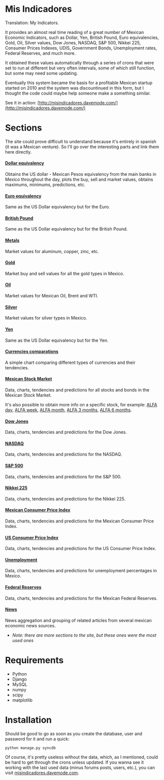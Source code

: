 # Mis Indicadores

Translation: My Indicators.

It provides an almost real time reading of a great number of Mexican Economic Indicators, such as Dollar, Yen, British Pound, Euro equivalencies, Gold, Oil, Silver values, Dow Jones, NASDAQ, S&P 500, Nikkei 225, Consumer Prices Indexes, UDIS, Government Bonds, Unemployment rates, Federal Reserves, and much more.

It obtained these values automatically through a series of crons that were set to run at different but very often intervals, some of which still function, but some may need some updating.

Eventually this system became the basis for a profitable Mexican startup started on 2010 and the system was discountinued in this form, but I thought the code could maybe help someone make a something similar.

See it in action: [http://misindicadores.davemode.com/](http://misindicadores.davemode.com/)

# Sections

The site could prove difficult to understand because it's entirely in spanish (it was a Mexican venture).  So I'll go over the interesting parts and link them here directly.

#### [Dollar equivalency](http://misindicadores.davemode.com/divisas/dolar/)

Obtains the US dollar - Mexican Pesos equivalency from the main banks in Mexico throughout the day, plots the buy, sell and market values, obtains maximums, minimums, predictions, etc.

#### [Euro equivalency](http://misindicadores.davemode.com/divisas/euro/)

Same as the US Dollar equivalency but for the Euro.

#### [British Pound](http://misindicadores.davemode.com/divisas/libra/)

Same as the US Dollar equivalency but for the British Pound.

#### [Metals](http://misindicadores.davemode.com/divisas/metales/)

Market values for aluminum, copper, zinc, etc.

#### [Gold](http://misindicadores.davemode.com/divisas/oro/)

Market buy and sell values for all the gold types in Mexico.

#### [Oil](http://misindicadores.davemode.com/divisas/petroleo/)

Market values for Mexican Oil, Brent and WTI.

#### [Silver](http://misindicadores.davemode.com/divisas/plata/)

Market values for silver types in Mexico.

#### [Yen](http://misindicadores.davemode.com/divisas/yen/)

Same as the US Dollar equivalency but for the Yen.

#### [Currencies comparations](http://misindicadores.davemode.com/divisas/tabla_comparativa/)

A simple chart comparing different types of currencies and their tendencies.

#### [Mexican Stock Market](http://misindicadores.davemode.com/bolsas/bmv/)

Data, charts, tendencies and predictions for all stocks and bonds in the Mexican Stock Market.

It's also possible to obtain more info on a specific stock, for example: [ALFA day](misindicadores.davemode.com/bolsas/bmv/emisora/alfa/), [ALFA week](misindicadores.davemode.com/bolsas/bmv/emisora/alfa/semana/), [ALFA month](misindicadores.davemode.com/bolsas/bmv/emisora/alfa/mes/), [ALFA 3 months](misindicadores.davemode.com/bolsas/bmv/emisora/alfa/3meses/), [ALFA 6 months](misindicadores.davemode.com/bolsas/bmv/emisora/alfa/6meses/).

#### [Dow Jones](http://misindicadores.davemode.com/bolsas/dow/)

Data, charts, tendencies and predictions for the Dow Jones.

#### [NASDAQ](http://misindicadores.davemode.com/bolsas/nasdaq/)

Data, charts, tendencies and predictions for the NASDAQ.

#### [S&P 500](http://misindicadores.davemode.com/bolsas/sp500/)

Data, charts, tendencies and predictions for the S&P 500.

#### [Nikkei 225](http://misindicadores.davemode.com/bolsas/nikkei/)

Data, charts, tendencies and predictions for the Nikkei 225.

#### [Mexican Consumer Price Index](http://misindicadores.davemode.com/inflacion/inpc/)

Data, charts, tendencies and predictions for the Mexican Consumer Price Index.

#### [US Consumer Price Index](http://misindicadores.davemode.com/inflacion/cpi/)

Data, charts, tendencies and predictions for the US Consumer Price Index.

#### [Unemployment](http://misindicadores.davemode.com/desempeno/desempleo/)

Data, charts, tendencies and predictions for unemployment percentages in Mexico.

#### [Federal Reserves](http://misindicadores.davemode.com/desempeno/reservas/)

Data, charts, tendencies and predictions for the Mexican Federal Reserves.

#### [News](http://misindicadores.davemode.com/medios/)

News aggregation and grouping of related articles from several mexican economic news sources.

* *Note: there are more sections to the site, but these ones were the most used ones*

# Requirements

* Python
* Django
* MySQL
* numpy
* scipy
* matplotlib

# Installation

Should be good to go as soon as you create the database, user and password for it and run a quick:

    python manage.py syncdb

Of course, it's pretty useless without the data, which, as I mentioned, could be hard to get through the crons unless updated.  If you wanna see it working with the last used data (minus forums posts, users, etc.), you can visit [misindicadores.davemode.com](http://misindicadores.davemode.com/).